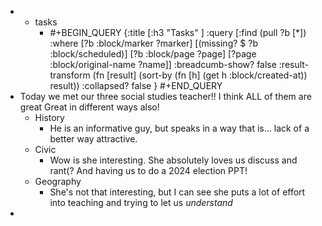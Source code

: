 -
	- tasks
		- #+BEGIN_QUERY
		  {:title [:h3 "Tasks" ]
		  :query [:find (pull ?b [*])
		  :where
		    [?b :block/marker ?marker]
		    [(missing? $ ?b :block/scheduled)]
		    [?b :block/page ?page]
		    [?page :block/original-name ?name]]
		  :breadcumb-show? false
		  :result-transform (fn [result]
		  (sort-by (fn [h]
		  (get h :block/created-at)) result))
		  :collapsed? false
		  }
		  #+END_QUERY
- Today we met our three social studies teacher!!
  I think ALL of them are great
  Great in different ways also!
	- History
		- He is an informative guy, but speaks in a way that is... lack of a better way attractive.
	- Civic
		- Wow is she interesting. She absolutely loves us discuss and rant(?
		  And having us to do a 2024 election PPT!
	- Geography
		- She's not that interesting, but I can see she puts a lot of effort into teaching and trying to let us *understand*
-